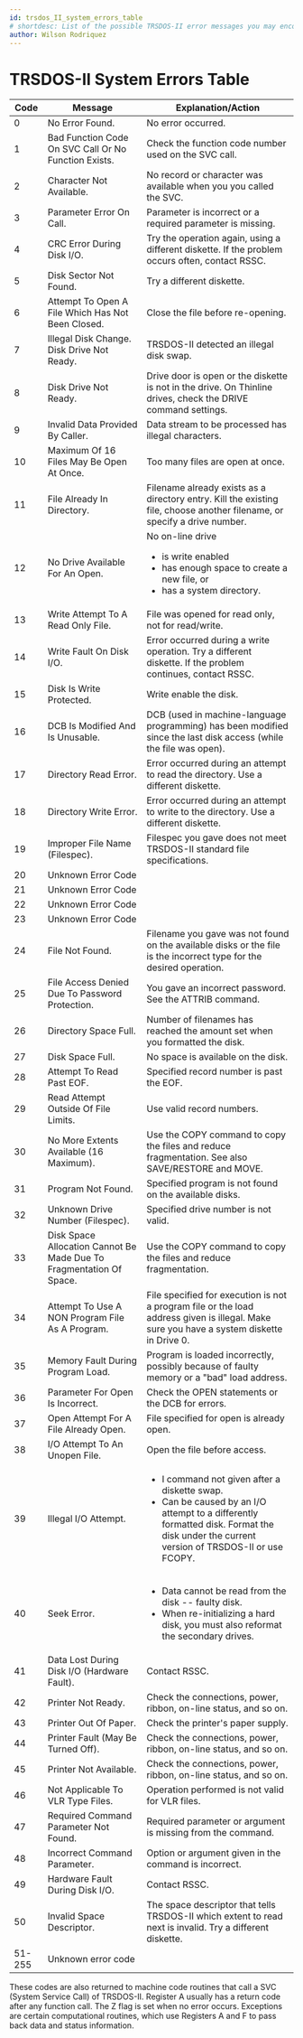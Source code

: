 ```yaml
---
id: trsdos_II_system_errors_table
# shortdesc: List of the possible TRSDOS-II error messages you may encounter when using the [computer_model].
author: Wilson Rodriquez
---
```


# TRSDOS-II System Errors Table

| Code | Message | Explanation/Action |
|-------|---------|--------------------|
| 0 | No Error Found. | No error occurred. |
| 1 | Bad Function Code On SVC Call Or No Function Exists. | Check the function code number used on the SVC call. |
| 2 | Character Not Available. | No record or character was available when you you called the SVC. |
| 3 | Parameter Error On Call. | Parameter is incorrect or a required parameter is missing. |
| 4 | CRC Error During Disk I/O. | Try the operation again, using a different diskette. If the problem occurs often, contact RSSC. |
| 5 | Disk Sector Not Found.   | Try a different diskette. |
| 6 | Attempt To Open A File Which Has Not Been Closed. | Close the file before re-opening. |
| 7 | Illegal Disk Change. Disk Drive Not Ready. | TRSDOS-II detected an illegal disk swap. |
| 8 | Disk Drive Not Ready. | Drive door is open or the diskette is not in the drive. On Thinline drives, check the DRIVE command settings. |
| 9 | Invalid Data Provided By Caller. | Data stream to be processed has illegal characters. |
| 10 | Maximum Of 16 Files May Be Open At Once. | Too many files are open at once. |
| 11 | File Already In Directory. | Filename already exists as a directory entry. Kill the existing file, choose another filename, or specify a drive number. |
| 12 | No Drive Available For An Open. | No on-line drive <ul><li>is write enabled</li><li>has enough space to create a new file, or </li><li>has a system directory.</li></ul> |
| 13 | Write Attempt To A Read Only File. | File was opened for read only, not for read/write. |
| 14 | Write Fault On Disk I/O. | Error occurred during a write operation. Try a different diskette. If the problem continues, contact RSSC. |
| 15 | Disk Is Write Protected. | Write enable the disk. |
| 16 | DCB Is Modified And Is Unusable. | DCB (used in machine-language programming) has been modified since the last disk access (while the file was open). |
| 17 | Directory Read Error.    | Error occurred during an attempt to read the directory. Use a different diskette. |
| 18 | Directory Write Error.   | Error occurred during an attempt to write to the directory. Use a different diskette. |
| 19 | Improper File Name (Filespec). | Filespec you gave does not meet TRSDOS-II standard file specifications. |
| 20 | Unknown Error Code |  |
| 21 | Unknown Error Code |  |
| 22 | Unknown Error Code |  |
| 23 | Unknown Error Code |  |
| 24 | File Not Found. | Filename you gave was not found on the available disks or the file is the incorrect type for the desired operation. |
| 25 | File Access Denied Due To Password Protection. | You gave an incorrect password. See the ATTRIB command. |
| 26 | Directory Space Full. | Number of filenames has reached the amount set when you formatted the disk. |
| 27 | Disk Space Full. | No space is available on the disk. |
| 28 | Attempt To Read Past EOF. | Specified record number is past the EOF. |
| 29 | Read Attempt Outside Of File Limits. | Use valid record numbers. |
| 30 | No More Extents Available (16 Maximum). | Use the COPY command to copy the files and reduce fragmentation. See also SAVE/RESTORE and MOVE. |
| 31 | Program Not Found. | Specified program is not found on the available disks. |
| 32 | Unknown Drive Number (Filespec). | Specified drive number is not valid. |
| 33 | Disk Space Allocation Cannot Be Made Due To Fragmentation Of Space. | Use the COPY command to copy the files and reduce fragmentation. |
| 34 | Attempt To Use A NON Program File As A Program. | File specified for execution is not a program file or the load address given is illegal. Make sure you have a system diskette in Drive 0. |
| 35 | Memory Fault During Program Load. | Program is loaded incorrectly, possibly because of faulty memory or a "bad" load address. |
| 36 | Parameter For Open Is Incorrect. | Check the OPEN statements or the DCB for errors. |
| 37 | Open Attempt For A File Already Open. | File specified for open is already open. |
| 38 | I/O Attempt To An Unopen File. | Open the file before access. |
| 39 | Illegal I/O Attempt. | <ul><li>I command not given after a diskette swap.</li><li>Can be caused by an I/O attempt to a differently formatted disk. Format the disk under the current version of TRSDOS-II or use FCOPY.</li></ul> |
| 40 | Seek Error. | <ul><li>Data cannot be read from the disk -- faulty disk.</li><li>When re-initializing a hard disk, you must also reformat the secondary drives.</li></ul> |
| 41 | Data Lost During Disk I/O (Hardware Fault).   | Contact RSSC. |
| 42 | Printer Not Ready. | Check the connections, power, ribbon, on-line status, and so on. |
| 43 | Printer Out Of Paper. | Check the printer's paper supply. |
| 44 | Printer Fault (May Be Turned Off).   | Check the connections, power, ribbon, on-line status, and so on. |
| 45 | Printer Not Available. | Check the connections, power, ribbon, on-line status, and so on. |
| 46 | Not Applicable To VLR Type Files. | Operation performed is not valid for VLR files. |
| 47 | Required Command Parameter Not Found. | Required parameter or argument is missing from the command. |
| 48 | Incorrect Command Parameter. | Option or argument given in the command is incorrect. |
| 49 | Hardware Fault During Disk I/O. | Contact RSSC. |
| 50 | Invalid Space Descriptor. | The space descriptor that tells TRSDOS-II which extent to read next is invalid. Try a different diskette. |
| 51-255  | Unknown error code |  |

These codes are also returned to machine code routines that call a SVC (System Service Call) of TRSDOS-II. Register A usually has a return code after any function call. The Z flag is set when no error occurs. Exceptions are certain computational routines, which use Registers A and F to pass back data and status information.

<p data-conref="conref.html#conref/contact" />

<!-- The MDITA conref should be in HDITA (and not XDITA) syntax -->
